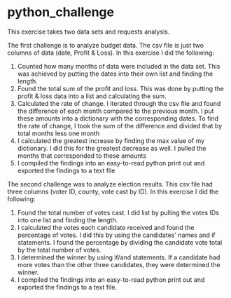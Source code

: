# python_challenge

This exercise takes two data sets and requests analysis. 

The first challenge is to analyze budget data. The csv file is just two columns of data (date, Profit & Loss). In this exercise I did the following:
1. Counted how many months of data were included in the data set. This was achieved by putting the dates into their own list and finding the length. 
2. Found the total sum of the profit and loss. This was done by putting the profit & loss data into a list and calculating the sum.  
3. Calculated the rate of change. I iterated through the csv file and found the difference of each month compared to the previous month. I put these amounts into a dictionary with the corresponding dates. To find the rate of change, I took the sum of the difference and divided that by total months less one month
4. I calculated the greatest increase by finding the max value of my dictionary. I did this for the greatest decrease as well. I pulled the months that corresponded to these amounts
5. I compiled the findings into an easy-to-read python print out and exported the findings to a text file 
  
The second challenge was to analyze election results. This csv file had three columns (voter ID, county, vote cast by ID). In this exercise I did the following:
1. Found the total number of votes cast. I did list by pulling the votes IDs into one list and finding the length. 
2. I calculated the votes each candidate received and found the percentage of votes. I did this by using the candidates' names and if statements. I found the percentage by dividing the candidate vote total by the total number of votes. 
3. I determined the winner by using if/and statements. If a candidate had more votes than the other three candidates, they were determined the winner. 
4. I compiled the findings into an easy-to-read python print out and exported the findings to a text file. 
  
